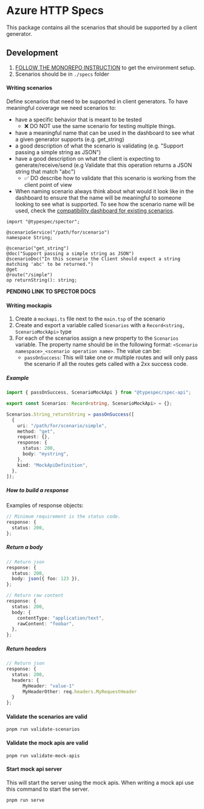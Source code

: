 # Azure HTTP Specs

This package contains all the scenarios that should be supported by a client generator.

## Development

1. [FOLLOW THE MONOREPO INSTRUCTION](@azure-tools/typespec-azure-monorepo) to get the environment setup.
2. Scenarios should be in `./specs` folder

#### Writing scenarios

Define scenarios that need to be supported in client generators. To have meaningful coverage we need scenarios to:

- have a specific behavior that is meant to be tested
  - ❌ DO NOT use the same scenario for testing multiple things.
- have a meaningful name that can be used in the dashboard to see what a given generator supports (e.g. get_string)
- a good description of what the scenario is validating (e.g. "Support passing a simple string as JSON")
- have a good description on what the client is expecting to generate/receive/send (e.g Validate that this operation returns a JSON string that match "abc")
  - ✅ DO describe how to validate that this scenario is working from the client point of view
- When naming scenario always think about what would it look like in the dashboard to ensure that the name will be meaningful to someone looking to see what is supported. To see how the scenario name will be used, check the [compatibility dashboard for existing scenarios](https://azurespecdashboard.z5.web.core.windows.net/).

```tsp
import "@typespec/spector";

@scenarioService("/path/for/scenario")
namespace String;

@scenario("get_string")
@doc("Support passing a simple string as JSON")
@scenarioDoc("In this scenario the Client should expect a string matching 'abc' to be returned.")
@get
@route("/simple")
op returnString(): string;
```

**PENDING LINK TO SPECTOR DOCS**

#### Writing mockapis

1. Create a `mockapi.ts` file next to the `main.tsp` of the scenario
2. Create and export a variable called `Scenarios` with a `Record<string, ScenarioMockApi>` type
3. For each of the scenarios assign a new property to the `Scenarios` variable. The property name should be in the following format: `<Scenario namespace>_<scenario operation name>`. The value can be:
   - `passOnSuccess`: This will take one or multiple routes and will only pass the scenario if all the routes gets called with a 2xx success code.

##### Example

```ts
import { passOnSuccess, ScenarioMockApi } from "@typespec/spec-api";

export const Scenarios: Record<string, ScenarioMockApi> = {};

Scenarios.String_returnString = passOnSuccess([
  {
    uri: "/path/for/scenario/simple",
    method: "get",
    request: {},
    response: {
      status: 200,
      body: "mystring",
    },
    kind: "MockApiDefinition",
  },
]);
```

##### How to build a response

Examples of response objects:

```ts
// Minimum requirement is the status code.
response: {
  status: 200,
};
```

##### Return a body

```ts
// Return json
response: {
  status: 200,
  body: json({ foo: 123 }),
};

// Return raw content
response: {
  status: 200,
  body: {
    contentType: "application/text",
    rawContent: "foobar",
  },
};
```

##### Return headers

```ts
// Return json
response: {
  status: 200,
  headers: {
      MyHeader: "value-1"
      MyHeaderOther: req.headers.MyRequestHeader
  }
};

```

#### Validate the scenarios are valid

```
pnpm run validate-scenarios
```

#### Validate the mock apis are valid

```
pnpm run validate-mock-apis
```

#### Start mock api server

This will start the server using the mock apis. When writing a mock api use this command to start the server.

```bash
pnpm run serve
```
